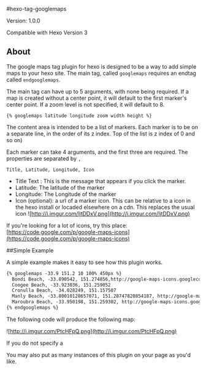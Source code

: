 #hexo-tag-googlemaps

Version: 1.0.0

Compatible with Hexo Version 3


## About

The google maps tag plugin for hexo is designed to be a way to add simple maps to your hexo site. The main tag, called `googlemaps` requires an endtag called `endgooglemaps`.

The main tag can have up to 5 arguments, with none being required. If a map is created without a center point, it will default to the first marker's center point. If a zoom level is not specified, it will default to 8.

```
{% googlemaps latitude longitude zoom width height %}
```

The content area is intended to be a list of markers. Each marker is to be on a separate line, in the order of its z index. Top of the list is z index of 0 and so on)

Each marker can take 4 arguments, and the first three are required. The properties are separated by `,`

```
Title, Latitude, Longitude, Icon

```

* Title Text : This is the message that appears if you click the marker.
* Latitude: The latitude of the marker
* Longitude: The Longitude of the marker
* Icon (optional): a url of a marker icon. This can be relative to a icon in the hexo install or locaded elsewhere on a cdn.
This replaces the usual icon ![http://i.imgur.com/ljtDDxV.png](http://i.imgur.com/ljtDDxV.png)

If you're looking for a lot of icons, try this place: [https://code.google.com/p/google-maps-icons](https://code.google.com/p/google-maps-icons)

##Simple Example

A simple example makes it easy to see how this plugin works.


```md
{% googlemaps -33.9 151.2 10 100% 450px %}
  Bondi Beach, -33.890542, 151.274856,http://google-maps-icons.googlecode.com/files/cityhall-tourism.png
  Coogee Beach, -33.923036, 151.259052
  Cronulla Beach, -34.028249, 151.157507
  Manly Beach, -33.80010128657071, 151.28747820854187, http://google-maps-icons.googlecode.com/files/animals.png
  Maroubra Beach, -33.950198, 151.259302, http://google-maps-icons.googlecode.com/files/cocktail.png
{% endgooglemaps %}
```

The following code will produce the following map:

![http://i.imgur.com/PtcHFpQ.png](http://i.imgur.com/PtcHFpQ.png)

If you do not specify a

You may also put as many instances of this plugin on your page as you'd like.







